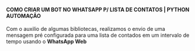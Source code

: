 #### COMO CRIAR UM BOT NO WHATSAPP P/ LISTA DE CONTATOS | PYTHON AUTOMAÇÃO
Com o auxilio de algumas bibliotecas, realizamos o envio de uma mensagem pré configurada para uma lista de contados em um intervalo de tempo usando o **WhatsApp Web** 
